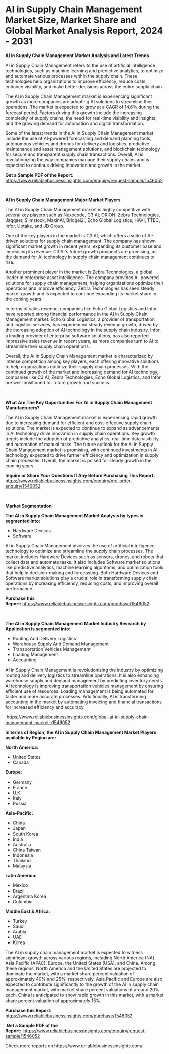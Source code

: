 <p><h1>AI in Supply Chain Management Market Size, Market Share and Global Market Analysis Report, 2024 - 2031</h1></p><p><strong>AI in Supply Chain Management Market Analysis and Latest Trends</strong></p>
<p><p>AI in Supply Chain Management refers to the use of artificial intelligence technologies, such as machine learning and predictive analytics, to optimize and automate various processes within the supply chain. These technologies help organizations to improve efficiency, reduce costs, enhance visibility, and make better decisions across the entire supply chain.</p><p>The AI in Supply Chain Management market is experiencing significant growth as more companies are adopting AI solutions to streamline their operations. The market is expected to grow at a CAGR of 14.6% during the forecast period. Factors driving this growth include the increasing complexity of supply chains, the need for real-time visibility and insights, and the growing demand for automation and digital transformation.</p><p>Some of the latest trends in the AI in Supply Chain Management market include the use of AI-powered forecasting and demand planning tools, autonomous vehicles and drones for delivery and logistics, predictive maintenance and asset management solutions, and blockchain technology for secure and transparent supply chain transactions. Overall, AI is revolutionizing the way companies manage their supply chains and is expected to continue driving innovation and growth in the market.</p></p>
<p><strong>Get a Sample PDF of the Report:&nbsp;</strong> <a href="https://www.reliablebusinessinsights.com/enquiry/request-sample/1546052">https://www.reliablebusinessinsights.com/enquiry/request-sample/1546052</a></p>
<p>&nbsp;</p>
<p><strong>AI in Supply Chain Management Major Market Players</strong></p>
<p><p>The AI in Supply Chain Management market is highly competitive with several key players such as Nexocode, C3 AI, ORION, Zebra Technologies, Jaggaer, Slimstock, MaxinAI, Bridgei2i, Echo Global Logistics, HAVI, TTEC, Infor, Uptake, and JD Group.</p><p>One of the key players in the market is C3 AI, which offers a suite of AI-driven solutions for supply chain management. The company has shown significant market growth in recent years, expanding its customer base and increasing its revenue. C3 AI's future growth prospects are promising, as the demand for AI technology in supply chain management continues to rise.</p><p>Another prominent player in the market is Zebra Technologies, a global leader in enterprise asset intelligence. The company provides AI-powered solutions for supply chain management, helping organizations optimize their operations and improve efficiency. Zebra Technologies has seen steady market growth and is expected to continue expanding its market share in the coming years.</p><p>In terms of sales revenue, companies like Echo Global Logistics and Infor have reported strong financial performance in the AI in Supply Chain Management market. Echo Global Logistics, a provider of transportation and logistics services, has experienced steady revenue growth, driven by the increasing adoption of AI technology in the supply chain industry. Infor, a leading provider of enterprise software solutions, has also reported impressive sales revenue in recent years, as more companies turn to AI to streamline their supply chain operations.</p><p>Overall, the AI in Supply Chain Management market is characterized by intense competition among key players, each offering innovative solutions to help organizations optimize their supply chain processes. With the continued growth of the market and increasing demand for AI technology, companies like C3 AI, Zebra Technologies, Echo Global Logistics, and Infor are well-positioned for future growth and success.</p></p>
<p>&nbsp;</p>
<p><strong>What Are The Key Opportunities For AI in Supply Chain Management Manufacturers?</strong></p>
<p><p>The AI in Supply Chain Management market is experiencing rapid growth due to increasing demand for efficient and cost-effective supply chain solutions. The market is expected to continue to expand as advancements in AI technology drive innovation in supply chain operations. Key growth trends include the adoption of predictive analytics, real-time data visibility, and automation of manual tasks. The future outlook for the AI in Supply Chain Management market is promising, with continued investments in AI technology expected to drive further efficiency and optimization in supply chain processes. Overall, the market is poised for steady growth in the coming years.</p></p>
<p><strong>Inquire or Share Your Questions If Any Before Purchasing This Report:</strong> <a href="https://www.reliablebusinessinsights.com/enquiry/pre-order-enquiry/1546052">https://www.reliablebusinessinsights.com/enquiry/pre-order-enquiry/1546052</a></p>
<p>&nbsp;</p>
<p><strong>Market Segmentation</strong></p>
<p><strong>The AI in Supply Chain Management Market Analysis by types is segmented into:</strong></p>
<p><ul><li>Hardware Devices</li><li>Software</li></ul></p>
<p><p>AI in Supply Chain Management involves the use of artificial intelligence technology to optimize and streamline the supply chain processes. The market includes Hardware Devices such as sensors, drones, and robots that collect data and automate tasks. It also includes Software market solutions like predictive analytics, machine learning algorithms, and optimization tools that help in decision-making and forecasting. Both Hardware Devices and Software market solutions play a crucial role in transforming supply chain operations by increasing efficiency, reducing costs, and improving overall performance.</p></p>
<p><strong>Purchase this Report:&nbsp;</strong><a href="https://www.reliablebusinessinsights.com/purchase/1546052">https://www.reliablebusinessinsights.com/purchase/1546052</a></p>
<p>&nbsp;</p>
<p><strong>The AI in Supply Chain Management Market Industry Research by Application is segmented into:</strong></p>
<p><ul><li>Routing And Delivery Logistics</li><li>Warehouse Supply And Demand Management</li><li>Transportation Vehicles Management</li><li>Loading Management</li><li>Accounting</li></ul></p>
<p><p>AI in Supply Chain Management is revolutionizing the industry by optimizing routing and delivery logistics to streamline operations. It is also enhancing warehouse supply and demand management by predicting inventory needs. AI technology is improving transportation vehicles management by ensuring efficient use of resources. Loading management is being automated for faster and more accurate processes. Additionally, AI is transforming accounting in the market by automating invoicing and financial transactions for increased efficiency and accuracy.</p></p>
<p><a href="https://www.reliablebusinessinsights.com/global-ai-in-supply-chain-management-market-r1546052">&nbsp;https://www.reliablebusinessinsights.com/global-ai-in-supply-chain-management-market-r1546052</a></p>
<p><strong>In terms of Region, the AI in Supply Chain Management Market Players available by Region are:</strong></p>
<p>
    <p> <strong> North America: </strong>
        <ul>
            <li>United States</li>
            <li>Canada</li>
        </ul>
        </p> 
    <p> <strong> Europe: </strong>
        <ul>
            <li>Germany</li>
            <li>France</li>
            <li>U.K.</li>
            <li>Italy</li>
            <li>Russia</li>
        </ul>
        </p> 
    <p> <strong> Asia-Pacific: </strong>
        <ul>
            <li>China</li>
            <li>Japan</li>
            <li>South Korea</li>
            <li>India</li>
            <li>Australia</li>
            <li>China Taiwan</li>
            <li>Indonesia</li>
            <li>Thailand</li>
            <li>Malaysia</li>
        </ul>
        </p> 
    <p> <strong> Latin America: </strong>
        <ul>
            <li>Mexico</li>
            <li>Brazil</li>
            <li>Argentina Korea</li>
            <li>Colombia</li>
        </ul>
        </p> 
    <p> <strong> Middle East & Africa: </strong>
        <ul>
            <li>Turkey</li>
            <li>Saudi</li>
            <li>Arabia</li>
            <li>UAE</li>
            <li>Korea</li>
        </ul>
    </p>
    </p>
<p><p>The AI in supply chain management market is expected to witness significant growth across various regions, including North America (NA), Asia Pacific (APAC), Europe, the United States (USA), and China. Among these regions, North America and the United States are projected to dominate the market, with a market share percent valuation of approximately 40% and 25%, respectively. Asia Pacific and Europe are also expected to contribute significantly to the growth of the AI in supply chain management market, with market share percent valuations of around 20% each. China is anticipated to show rapid growth in this market, with a market share percent valuation of approximately 15%.</p></p>
<p><strong>Purchase this Report: </strong><a href="https://www.reliablebusinessinsights.com/purchase/1546052">https://www.reliablebusinessinsights.com/purchase/1546052</a></p>
<p>&nbsp;<strong>Get a Sample PDF of the Report:&nbsp;&nbsp;</strong><a href="https://www.reliablebusinessinsights.com/enquiry/request-sample/1546052">https://www.reliablebusinessinsights.com/enquiry/request-sample/1546052</a></p>
<p><strong></strong></p>
<p>Check more reports on https://www.reliablebusinessinsights.com/</p>